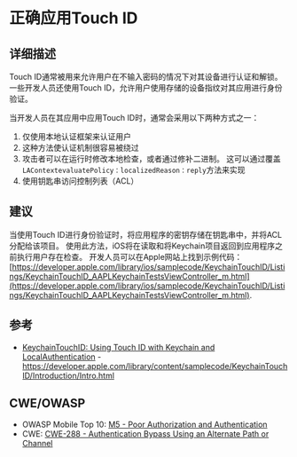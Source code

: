 # 正确应用Touch ID

## 详细描述 

Touch ID通常被用来允许用户在不输入密码的情况下对其设备进行认证和解锁。 一些开发人员还使用Touch ID，允许用户使用存储的设备指纹对其应用进行身份验证。

当开发人员在其应用中应用Touch ID时，通常会采用以下两种方式之一：

1. 仅使用本地认证框架来认证用户
  1. 这种方法使认证机制很容易被绕过
  2. 攻击者可以在运行时修改本地检查，或者通过修补二进制。 这可以通过覆盖`LAContextevaluatePolicy：localizedReason：reply`方法来实现
2. 使用钥匙串访问控制列表（ACL）

## 建议

当使用Touch ID进行身份验证时，将应用程序的密钥存储在钥匙串中，并将ACL分配给该项目。 使用此方法，iOS将在读取和将Keychain项目返回到应用程序之前执行用户存在检查。 开发人员可以在Apple网站上找到示例代码： [https://developer.apple.com/library/ios/samplecode/KeychainTouchID/Listings/KeychainTouchID_AAPLKeychainTestsViewController_m.html](https://developer.apple.com/library/ios/samplecode/KeychainTouchID/Listings/KeychainTouchID_AAPLKeychainTestsViewController_m.html).

## 参考

 * [KeychainTouchID: Using Touch ID with Keychain and LocalAuthentication](https://developer.apple.com/library/content/samplecode/KeychainTouchID/Introduction/Intro.html) - https://developer.apple.com/library/content/samplecode/KeychainTouchID/Introduction/Intro.html
 
## CWE/OWASP 

 * OWASP Mobile Top 10: [M5 - Poor Authorization and Authentication](https://www.owasp.org/index.php/Mobile_Top_10_2014-M5)
 * CWE: [CWE-288 - Authentication Bypass Using an Alternate Path or Channel](http://cwe.mitre.org/data/definitions/288.html)
